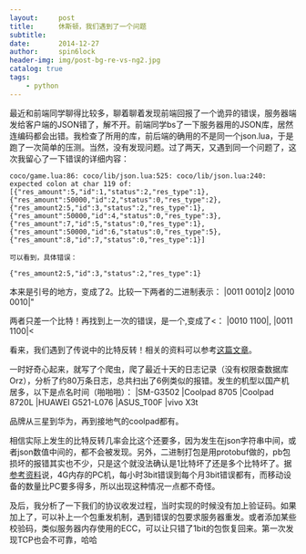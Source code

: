 ```yaml
---
layout:     post
title:      休斯顿，我们遇到了一个问题
subtitle:   
date:       2014-12-27
author:     spin6lock
header-img: img/post-bg-re-vs-ng2.jpg
catalog: true
tags:
    - python
---
```

最近和前端同学聊得比较多，聊着聊着发现前端回报了一个诡异的错误，服务器端发给客户端的JSON错了，解不开。前端同学bs了一下服务器用的JSON库，居然连编码都会出错。我检查了所用的库，前后端的确用的不是同一个json.lua，于是跑了一次简单的压测。当然，没有发现问题。过了两天，又遇到同一个问题了，这次我留心了一下错误的详细内容：

```
coco/game.lua:86: coco/lib/json.lua:525: coco/lib/json.lua:240: expected colon at char 119 of: [{"res_amount":5,"id":1,"status":2,"res_type":1},{"res_amount":50000,"id":2,"status":0,"res_type":2},{"res_amount2:5,"id":3,"status":2,"res_type":1},{"res_amount":50000,"id":4,"status":0,"res_type":3},{"res_amount":7,"id":5,"status":0,"res_type":1},{"res_amount":50000,"id":6,"status":0,"res_type":5},{"res_amount":8,"id":7,"status":0,"res_type":1}]
```

```
可以看到，具体错误：
```

```
{"res_amount2:5,"id":3,"status":2,"res_type":1}
```

本来是引号的地方，变成了2。比较一下两者的二进制表示：
|0011 0010|2
|0010 0010|"

两者只差一个比特！再找到上一次的错误，是一个,变成了<：
|0010 1100|,
|0011 1100|<

看来，我们遇到了传说中的比特反转！相关的资料可以参考[这篇文章](http://blog.jobbole.com/74149/)。

一时好奇心起来，就写了个爬虫，爬了最近十天的日志记录（没有权限查数据库Orz），分析了约80万条日志，总共扫出了6例类似的报错。发生的机型以国产机居多，以下是点名时间（啪啪啪）：
|SM-G3502
|Coolpad 8705
|Coolpad 8720L
|HUAWEI G521-L076
|ASUS_T00F
|vivo X3t

品牌从三星到华为，再到接地气的coolpad都有。

相信实际上发生的比特反转几率会比这个还要多，因为发生在json字符串中间，或者json数值中间的，都不会被发现。另外，二进制打包是用protobuf做的，pb包损坏的报错其实也不少，只是这个就没法确认是1比特坏了还是多个比特坏了。据[参考资料](http://dinaburg.org/data/DC19_Dinaburg_Presentation.pdf)说，4G内存的PC机，每小时3bit错误到每个月3bit错误都有，而移动设备的数量比PC要多得多，所以出现这种情况一点都不奇怪。

及后，我分析了一下我们的协议收发过程，当时实现的时候没有加上验证码。如果加上了，可以补上一个包重发机制，遇到错误的包要求服务器重发。或者添加某些校验码，类似服务器内存使用的ECC，可以让只错了1bit的包恢复回来。第一次发现TCP也会不可靠，哈哈

```

```

